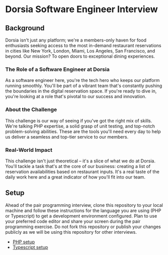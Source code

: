 # Dorsia Software Engineer Interview

## Background

Dorsia isn't just any platform; we're a members-only haven for food enthusiasts seeking access to the most in-demand restaurant reservations in cities like New York, London, Miami, Los Angeles, San Francisco, and beyond. Our mission? To open doors to exceptional dining experiences.

### The Role of a Software Engineer at Dorsia

As a software engineer here, you're the tech hero who keeps our platform running smoothly. You'll be part of a vibrant team that's constantly pushing the boundaries in the digital reservation space. If you're ready to dive in, you're looking at a role that's pivotal to our success and innovation.

### About the Challenge

This challenge is our way of seeing if you've got the right mix of skills. We're talking PHP expertise, a solid grasp of unit testing, and top-notch problem-solving abilities. These are the tools you'll need every day to help us deliver a seamless and top-tier service to our members.

### Real-World Impact

This challenge isn't just theoretical – it's a slice of what we do at Dorsia. You'll tackle a task that's at the core of our business: creating a list of reservation availabilities based on restaurant inputs. It's a real taste of the daily work here and a great indicator of how you'll fit into our team.

## Setup

Ahead of the pair programming interview, clone this repository to your local machine and follow these instructions for the language you are using (PHP or Typescript) to
get a development environment configured. Plan to use your preferred code editor and share your screen during the
pair programming exercise. Do not fork this repository or publish your changes publicly as we will be using this
repository for other interviews.

- [PHP setup](php/README.md)
- [Typescript setup](ts/README.md)